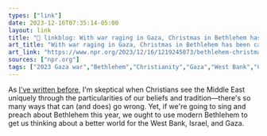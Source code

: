 ```yaml
---
types: ["link"]
date: 2023-12-16T07:35:14-05:00
layout: link
title: "🔗 linkblog: With war raging in Gaza, Christmas in Bethlehem has been canceled : NPR'"
art_title: "With war raging in Gaza, Christmas in Bethlehem has been canceled : NPR"
art_link: "https://www.npr.org/2023/12/16/1219245873/bethlehem-christmas-gaza-israel"
sources: ["npr.org"]
tags: ["2023 Gaza war","Bethlehem","Christianity","Gaza","West Bank","Christianity","Advent","Christmas"]
---
```

As [I've written before](https://spencergreenhalgh.com/communities/bethlehem-in-the-nativity-and-in-the-west-bank/), I'm skeptical when Christians see the Middle East uniquely through the particularities of our beliefs and tradition—there's so many ways that can (and does) go wrong. Yet, if we're going to sing and preach about Bethlehem this year, we ought to use modern Bethlehem to get us thinking about a better world for the West Bank, Israel, and Gaza.
